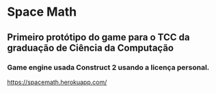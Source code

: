 # Space Math
## Primeiro protótipo do game para o TCC da graduação de Ciência da Computação

### Game engine usada Construct 2 usando a licença personal.

https://spacemath.herokuapp.com/
